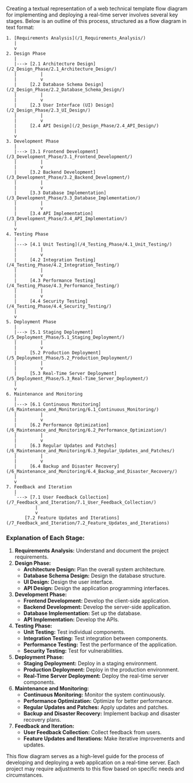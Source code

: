 Creating a textual representation of a web technical template flow diagram for implementing and deploying a real-time server involves several key stages. Below is an outline of this process, structured as a flow diagram in text format:

```
1. [Requirements Analysis](/1_Requirements_Analysis/)
   |
   v
2. Design Phase
   |
   |---> [2.1 Architecture Design](/2_Design_Phase/2.1_Architecture_Design/)
   |         |
   |         v
   |     [2.2 Database Schema Design](/2_Design_Phase/2.2_Database_Schema_Design/)
   |         |
   |         v
   |     [2.3 User Interface (UI) Design](/2_Design_Phase/2.3_UI_Design/)
   |         |
   |         v
   |     [2.4 API Design](/2_Design_Phase/2.4_API_Design/)
   |
   v
3. Development Phase
   |
   |---> [3.1 Frontend Development](/3_Development_Phase/3.1_Frontend_Development/)
   |         |
   |         v
   |     [3.2 Backend Development](/3_Development_Phase/3.2_Backend_Development/)
   |         |
   |         v
   |     [3.3 Database Implementation](/3_Development_Phase/3.3_Database_Implementation/)
   |         |
   |         v
   |     [3.4 API Implementation](/3_Development_Phase/3.4_API_Implementation/)
   |
   v
4. Testing Phase
   |
   |---> [4.1 Unit Testing](/4_Testing_Phase/4.1_Unit_Testing/)
   |         |
   |         v
   |     [4.2 Integration Testing](/4_Testing_Phase/4.2_Integration_Testing/)
   |         |
   |         v
   |     [4.3 Performance Testing](/4_Testing_Phase/4.3_Performance_Testing/)
   |         |
   |         v
   |     [4.4 Security Testing](/4_Testing_Phase/4.4_Security_Testing/)
   |
   v
5. Deployment Phase
   |
   |---> [5.1 Staging Deployment](/5_Deployment_Phase/5.1_Staging_Deployment/)
   |         |
   |         v
   |     [5.2 Production Deployment](/5_Deployment_Phase/5.2_Production_Deployment/)
   |         |
   |         v
   |     [5.3 Real-Time Server Deployment](/5_Deployment_Phase/5.3_Real-Time_Server_Deployment/)
   |
   v
6. Maintenance and Monitoring
   |
   |---> [6.1 Continuous Monitoring](/6_Maintenance_and_Monitoring/6.1_Continuous_Monitoring/)
   |         |
   |         v
   |     [6.2 Performance Optimization](/6_Maintenance_and_Monitoring/6.2_Performance_Optimization/)
   |         |
   |         v
   |     [6.3 Regular Updates and Patches](/6_Maintenance_and_Monitoring/6.3_Regular_Updates_and_Patches/)
   |         |
   |         v
   |     [6.4 Backup and Disaster Recovery](/6_Maintenance_and_Monitoring/6.4_Backup_and_Disaster_Recovery/)
   |
   v
7. Feedback and Iteration
   |
   `---> [7.1 User Feedback Collection](/7_Feedback_and_Iteration/7.1_User_Feedback_Collection/)
           |
           v
       [7.2 Feature Updates and Iterations](/7_Feedback_and_Iteration/7.2_Feature_Updates_and_Iterations)
```

### Explanation of Each Stage:

1. **Requirements Analysis:** Understand and document the project requirements.
2. **Design Phase:** 
   - **Architecture Design:** Plan the overall system architecture.
   - **Database Schema Design:** Design the database structure.
   - **UI Design:** Design the user interface.
   - **API Design:** Design the application programming interfaces.
3. **Development Phase:** 
   - **Frontend Development:** Develop the client-side application.
   - **Backend Development:** Develop the server-side application.
   - **Database Implementation:** Set up the database.
   - **API Implementation:** Develop the APIs.
4. **Testing Phase:** 
   - **Unit Testing:** Test individual components.
   - **Integration Testing:** Test integration between components.
   - **Performance Testing:** Test the performance of the application.
   - **Security Testing:** Test for vulnerabilities.
5. **Deployment Phase:** 
   - **Staging Deployment:** Deploy in a staging environment.
   - **Production Deployment:** Deploy in the production environment.
   - **Real-Time Server Deployment:** Deploy the real-time server components.
6. **Maintenance and Monitoring:** 
   - **Continuous Monitoring:** Monitor the system continuously.
   - **Performance Optimization:** Optimize for better performance.
   - **Regular Updates and Patches:** Apply updates and patches.
   - **Backup and Disaster Recovery:** Implement backup and disaster recovery plans.
7. **Feedback and Iteration:** 
   - **User Feedback Collection:** Collect feedback from users.
   - **Feature Updates and Iterations:** Make iterative improvements and updates.

This flow diagram serves as a high-level guide for the process of developing and deploying a web application on a real-time server. Each project may require adjustments to this flow based on specific needs and circumstances.
